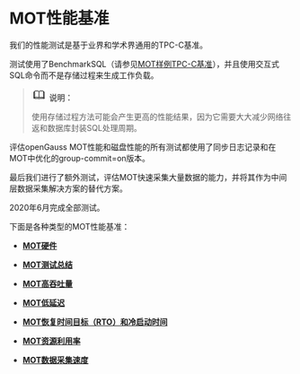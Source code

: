 # MOT性能基准<a name="ZH-CN_TOPIC_0289900510"></a>

我们的性能测试是基于业界和学术界通用的TPC-C基准。

测试使用了BenchmarkSQL（请参见[MOT样例TPC-C基准](MOT样例TPC-C基准.md)），并且使用交互式SQL命令而不是存储过程来生成工作负载。

>![](public_sys-resources/icon-note.gif) **说明：** 
>
>使用存储过程方法可能会产生更高的性能结果，因为它需要大大减少网络往返和数据库封装SQL处理周期。

评估openGauss MOT性能和磁盘性能的所有测试都使用了同步日志记录和在MOT中优化的group-commit=on版本。

最后我们进行了额外测试，评估MOT快速采集大量数据的能力，并将其作为中间层数据采集解决方案的替代方案。

2020年6月完成全部测试。

下面是各种类型的MOT性能基准：

-   **[MOT硬件](MOT硬件.md)**  

-   **[MOT测试总结](MOT测试总结.md)**  

-   **[MOT高吞吐量](MOT高吞吐量.md)**  

-   **[MOT低延迟](MOT低延迟.md)**  

-   **[MOT恢复时间目标（RTO）和冷启动时间](MOT恢复时间目标（RTO）和冷启动时间.md)**  

-   **[MOT资源利用率](MOT资源利用率.md)**  

-   **[MOT数据采集速度](MOT数据采集速度.md)**  


